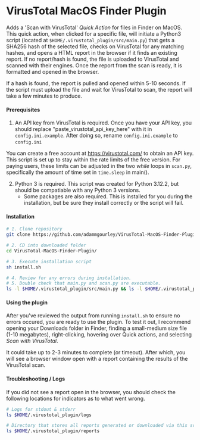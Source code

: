 # VirusTotal MacOS Finder Plugin

Adds a 'Scan with VirusTotal' *Quick Action* for files in Finder on MacOS. This quick action, when clicked for a specific file, will initiate a Python3 script (located at `$HOME/.virustotal_plugin/src/main.py`) that gets a SHA256 hash of the selected file, checks on VirusTotal for any matching hashes, and opens a HTML report in the browser if it finds an existing report. If no report/hash is found, the file is uploaded to VirusTotal and scanned with their engines. Once the report from the scan is ready, it is formatted and opened in the browser.

If a hash is found, the report is pulled and opened within 5-10 seconds. If the script must upload the file and wait for VirusTotal to scan, the report will take a few minutes to produce.


#### Prerequisites
1. An API key from VirusTotal is required. Once you have your API key, you should replace "paste_virustotal_api_key_here" with it in `config.ini.example`. After doing so, rename `config.ini.example` to `config.ini`

You can create a free account at https://virustotal.com/ to obtain an API key. This script is set up to stay within the rate limits of the free version. For paying users, these limits can be adjusted in the two *while* loops in `scan.py`, specifically the amount of time set in `time.sleep` in main().

2. Python 3 is required. This script was created for Python 3.12.2, but should be compatiable with any Python 3 versions.
    - Some packages are also required. This is installed for you during the installation, but be sure they install correctly or the script will fail.


#### Installation
``` bash
# 1. Clone repository
git clone https://github.com/adammgourley/VirusTotal-MacOS-Finder-Plugin.git

# 2. CD into downloaded folder
cd VirusTotal-MacOS-Finder-Plugin/

# 3. Execute installation script
sh install.sh

# 4. Review for any errors during installation.
# 5. Double check that main.py and scan.py are executable.
ls -l $HOME/.virustotal_plugin/src/main.py && ls -l $HOME/.virustotal_plugin/src/scan.py
```

#### Using the plugin

After you've reviewed the output from running `install.sh` to ensure no errors occured, you are ready to use the plugin. To test it out, I recommend opening your Downloads folder in Finder, finding a small-medium size file (1-10 megabytes), right-clicking, hovering over Quick actions, and selecting *Scan with VirusTotal*.

It could take up to 2-3 minutes to complete (or timeout). After which, you will see a browser window open with a report containing the results of the VirusTotal scan.

#### Troubleshooting / Logs

If you did not see a report open in the browser, you should check the following locations for indicators as to what went wrong.
``` bash
# Logs for stdout & stderr
ls $HOME/.virustotal_plugin/logs

# Directory that stores all reports generated or downloaded via this script
ls $HOME/.virustotal_plugin/reports
```